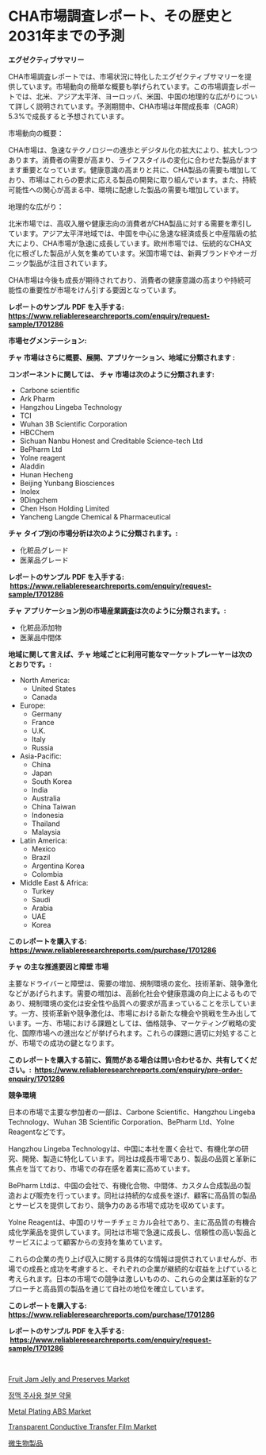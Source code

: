 <p><h1>CHA市場調査レポート、その歴史と2031年までの予測</h1></p><p><strong>エグゼクティブサマリー</strong></p>
<p><p>CHA市場調査レポートでは、市場状況に特化したエグゼクティブサマリーを提供しています。市場動向の簡単な概要も挙げられています。この市場調査レポートでは、北米、アジア太平洋、ヨーロッパ、米国、中国の地理的な広がりについて詳しく説明されています。予測期間中、CHA市場は年間成長率（CAGR）5.3%で成長すると予想されています。</p><p>市場動向の概要：</p><p>CHA市場は、急速なテクノロジーの進歩とデジタル化の拡大により、拡大しつつあります。消費者の需要が高まり、ライフスタイルの変化に合わせた製品がますます重要となっています。健康意識の高まりと共に、CHA製品の需要も増加しており、市場はこれらの要求に応える製品の開発に取り組んでいます。また、持続可能性への関心が高まる中、環境に配慮した製品の需要も増加しています。</p><p>地理的な広がり：</p><p>北米市場では、高収入層や健康志向の消費者がCHA製品に対する需要を牽引しています。アジア太平洋地域では、中国を中心に急速な経済成長と中産階級の拡大により、CHA市場が急速に成長しています。欧州市場では、伝統的なCHA文化に根ざした製品が人気を集めています。米国市場では、新興ブランドやオーガニック製品が注目されています。</p><p>CHA市場は今後も成長が期待されており、消費者の健康意識の高まりや持続可能性の重要性が市場をけん引する要因となっています。</p></p>
<p><strong>レポートのサンプル PDF を入手する: <a href="https://www.reliableresearchreports.com/enquiry/request-sample/1701286">https://www.reliableresearchreports.com/enquiry/request-sample/1701286</a></strong></p>
<p><strong>市場セグメンテーション:</strong></p>
<p><strong> チャ 市場はさらに概要、展開、アプリケーション、地域に分類されます :</strong></p>
<p><strong>コンポーネントに関しては、 チャ 市場は次のように分類されます: &nbsp;</strong></p>
<p><ul><li>Carbone scientific</li><li>Ark Pharm</li><li>Hangzhou Lingeba Technology</li><li>TCI</li><li>Wuhan 3B Scientific Corporation</li><li>HBCChem</li><li>Sichuan Nanbu Honest and Creditable Science-tech Ltd</li><li>BePharm Ltd</li><li>Yolne reagent</li><li>Aladdin</li><li>Hunan Hecheng</li><li>Beijing Yunbang Biosciences</li><li>Inolex</li><li>9Dingchem</li><li>Chen Hson Holding Limited</li><li>Yancheng Langde Chemical & Pharmaceutical</li></ul></p>
<p><strong> チャ タイプ別の市場分析は次のように分類されます。:</strong></p>
<p><ul><li>化粧品グレード</li><li>医薬品グレード</li></ul></p>
<p><strong>レポートのサンプル PDF を入手する: &nbsp;<a href="https://www.reliableresearchreports.com/enquiry/request-sample/1701286">https://www.reliableresearchreports.com/enquiry/request-sample/1701286</a></strong></p>
<p><strong> チャ アプリケーション別の市場産業調査は次のように分類されます。:</strong></p>
<p><ul><li>化粧品添加物</li><li>医薬品中間体</li></ul></p>
<p><strong>地域に関して言えば、チャ 地域ごとに利用可能なマーケットプレーヤーは次のとおりです。:</strong></p>
<p><ul>
    <li>
        North America:
        <ul>
            <li>United States</li>
            <li>Canada</li>
        </ul>
    </li>
    <li>
        Europe:
        <ul>
            <li>Germany</li>
            <li>France</li>
            <li>U.K.</li>
            <li>Italy</li>
            <li>Russia</li>
        </ul>
    </li>
    <li>
        Asia-Pacific:
        <ul>
            <li>China</li>
            <li>Japan</li>
            <li>South Korea</li>
            <li>India</li>
            <li>Australia</li>
            <li>China Taiwan</li>
            <li>Indonesia</li>
            <li>Thailand</li>
            <li>Malaysia</li>
        </ul>
    </li>
    <li>
        Latin America:
        <ul>
            <li>Mexico</li>
            <li>Brazil</li>
            <li>Argentina Korea</li>
            <li>Colombia</li>
        </ul>
    </li>
    <li>
        Middle East & Africa:
        <ul>
            <li>Turkey</li>
            <li>Saudi</li>
            <li>Arabia</li>
            <li>UAE</li>
            <li>Korea</li>
        </ul>
    </li>
    </ul></p>
<p><strong>このレポートを購入する: &nbsp;<a href="https://www.reliableresearchreports.com/purchase/1701286">https://www.reliableresearchreports.com/purchase/1701286</a></strong></p>
<p><strong>チャ の主な推進要因と障壁 市場</strong></p>
<p><p>主要なドライバーと障壁は、需要の増加、規制環境の変化、技術革新、競争激化などがあげられます。需要の増加は、高齢化社会や健康意識の向上によるものであり、規制環境の変化は安全性や品質への要求が高まっていることを示しています。一方、技術革新や競争激化は、市場における新たな機会や挑戦を生み出しています。一方、市場における課題としては、価格競争、マーケティング戦略の変化、国際市場への進出などが挙げられます。これらの課題に適切に対処することが、市場での成功の鍵となります。</p></p>
<p><strong>このレポートを購入する前に、質問がある場合は問い合わせるか、共有してください。:&nbsp; <a href="https://www.reliableresearchreports.com/enquiry/pre-order-enquiry/1701286">https://www.reliableresearchreports.com/enquiry/pre-order-enquiry/1701286</a></strong></p>
<p><strong>競争環境</strong></p>
<p><p>日本の市場で主要な参加者の一部は、Carbone Scientific、Hangzhou Lingeba Technology、Wuhan 3B Scientific Corporation、BePharm Ltd、Yolne Reagentなどです。</p><p>Hangzhou Lingeba Technologyは、中国に本社を置く会社で、有機化学の研究、開発、製造に特化しています。同社は成長市場であり、製品の品質と革新に焦点を当てており、市場での存在感を着実に高めています。</p><p>BePharm Ltdは、中国の会社で、有機化合物、中間体、カスタム合成製品の製造および販売を行っています。同社は持続的な成長を遂げ、顧客に高品質の製品とサービスを提供しており、競争力のある市場で成功を収めています。</p><p>Yolne Reagentは、中国のリサーチチェミカル会社であり、主に高品質の有機合成化学薬品を提供しています。同社は市場で急速に成長し、信頼性の高い製品とサービスによって顧客からの支持を集めています。</p><p>これらの企業の売り上げ収入に関する具体的な情報は提供されていませんが、市場での成長と成功を考慮すると、それぞれの企業が継続的な収益を上げていると考えられます。日本の市場での競争は激しいものの、これらの企業は革新的なアプローチと高品質の製品を通じて自社の地位を確立しています。</p></p>
<p><strong>このレポートを購入する: &nbsp; <a href="https://www.reliableresearchreports.com/purchase/1701286">https://www.reliableresearchreports.com/purchase/1701286</a></strong></p>
<p><strong>レポートのサンプル PDF を入手する: &nbsp;<a href="https://www.reliableresearchreports.com/enquiry/request-sample/1701286">https://www.reliableresearchreports.com/enquiry/request-sample/1701286</a></strong><strong></strong></p>
<p>&nbsp;</p>
<p><p><a href="https://github.com/Hazelklievgspy6vdcsmu106w/Market-Research-Report-List-1/blob/main/fruit-jam-jelly-and-preserves-market.md">Fruit Jam Jelly and Preserves Market</a></p><p><a href="https://medium.com/@cypwkevf09498055/%EC%A3%BC%EC%82%AC%EC%A0%9C-%EC%B2%A0%EC%A0%9C-%EC%95%BD%EB%AC%BC-%EC%8B%9C%EC%9E%A5-%EC%A0%90%EC%9C%A0%EC%9C%A8-%EC%A7%84%ED%99%94-%EB%B0%8F-%EC%8B%9C%EC%9E%A5-%EC%84%B1%EC%9E%A5-%ED%8A%B8%EB%A0%8C%EB%93%9C-2024-2031-21576e9e369e">정맥 주사용 철분 약물</a></p><p><a href="https://shimmer-gardenia-37a.notion.site/Metal-Plating-ABS-Market-Furnish-Information-about-Market-Size-Market-Share-Market-Dynamics-and-P-459d9900661d4e48926ed9a6162e3b19">Metal Plating ABS Market</a></p><p><a href="https://meowing-lemming-dd3.notion.site/Transparent-Conductive-Transfer-Film-Market-Offer-Valuable-Insights-into-Market-Size-Market-Share--d73047dd539a4f92a0df5031ec03c2a1">Transparent Conductive Transfer Film Market</a></p><p><a href="https://medium.com/@one-cool-chick/%E5%BE%AE%E7%94%9F%E7%89%A9%E8%A3%BD%E5%93%81%E5%B8%82%E5%A0%B4%E5%88%86%E6%9E%90-%E5%85%B6cagr-%E5%B8%82%E5%A0%B4%E5%88%86%E5%89%B2%E5%92%8C%E5%85%A8%E7%90%83%E8%A1%8C%E6%A5%AD%E6%A6%82%E6%B3%81-8e73d66f3a11">微生物製品</a></p></p>